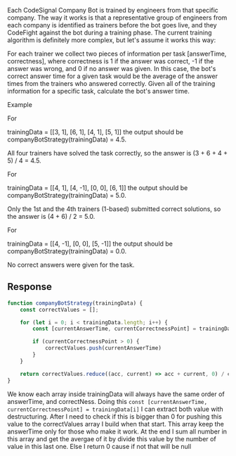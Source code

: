 Each CodeSignal Company Bot is trained by engineers from that specific company. The way it works is that a representative group of engineers from each company is identified as trainers before the bot goes live, and they CodeFight against the bot during a training phase. The current training algorithm is definitely more complex, but let's assume it works this way:

For each trainer we collect two pieces of information per task [answerTime, correctness], where correctness is 1 if the answer was correct, -1 if the answer was wrong, and 0 if no answer was given. In this case, the bot's correct answer time for a given task would be the average of the answer times from the trainers who answered correctly. Given all of the training information for a specific task, calculate the bot's answer time.

Example

For

trainingData = [[3, 1],
                [6, 1],
                [4, 1],
                [5, 1]]
the output should be companyBotStrategy(trainingData) = 4.5.

All four trainers have solved the task correctly, so the answer is (3 + 6 + 4 + 5) / 4 = 4.5.

For

trainingData = [[4, 1],
                [4, -1],
                [0, 0],
                [6, 1]]
the output should be companyBotStrategy(trainingData) = 5.0.

Only the 1st and the 4th trainers (1-based) submitted correct solutions, so the answer is (4 + 6) / 2 = 5.0.

For

trainingData = [[4, -1],
                [0, 0],
                [5, -1]]
the output should be companyBotStrategy(trainingData) = 0.0.

No correct answers were given for the task.

## Response

```js
function companyBotStrategy(trainingData) {
    const correctValues = [];

    for (let i = 0; i < trainingData.length; i++) {
        const [currentAnswerTime, currentCorrectnessPoint] = trainingData[i]

        if (currentCorrectnessPoint > 0) {
            correctValues.push(currentAnswerTime)
        }
    }

    return correctValues.reduce((acc, current) => acc + current, 0) / correctValues.length || 0
}
```

We know each array inside trainingData will always have the same order of answerTime, and correctNess. Doing this `const [currentAnswerTime, currentCorrectnessPoint] = trainingData[i]` I can extract both value with destructuring. After I need to check if this is bigger than 0 for pushing this value to the correctValues array I build when that start. This array keep the answerTime only for those who make it work. At the end I sum all number in this array and get the avergae of it by divide this value by the number of value in this last one. Else I return 0 cause if not that will be null
